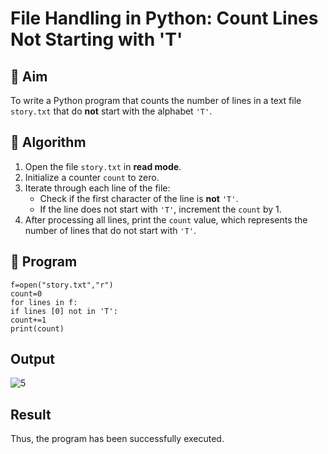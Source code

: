 # File Handling in Python: Count Lines Not Starting with 'T'

## 🎯 Aim
To write a Python program that counts the number of lines in a text file `story.txt` that do **not** start with the alphabet `'T'`.

## 🧠 Algorithm
1. Open the file `story.txt` in **read mode**.
2. Initialize a counter `count` to zero.
3. Iterate through each line of the file:
   - Check if the first character of the line is **not** `'T'`.
   - If the line does not start with `'T'`, increment the `count` by 1.
4. After processing all lines, print the `count` value, which represents the number of lines that do not start with `'T'`.

## 🧾 Program
```
f=open("story.txt","r") 
count=0 
for lines in f: 
if lines [0] not in 'T': 
count+=1 
print(count)
```

## Output
![5](https://github.com/user-attachments/assets/06f35d84-135c-40e0-8cfc-e7e507e89e1d)


## Result
 Thus, the program has been successfully executed. 
